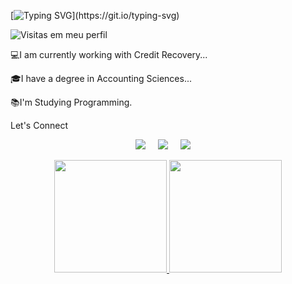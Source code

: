 [![Typing SVG](https://readme-typing-svg.herokuapp.com?font=inconsolata&size=35&color=22899F&center=true&width=600&height=80&lines=Hello+World%2C+it's+me%2C+Bárbara%F0%9F%8C%8E!)](https://git.io/typing-svg)

![Visitas em meu perfil](https://komarev.com/ghpvc/?username=Ba-Ribeiro&color=ff0000&label=Welcome+to+my+profile+you+are+visitor+nº:)

💻I am currently working with Credit Recovery...

🎓I have a degree in Accounting Sciences...

📚I'm Studying Programming.

Let's Connect 

<p align="center">
  <a href="mailto:babi_rib@hotmail.com?subject=Olá%20Bárbara%20Ribeiro"><img src="https://img.shields.io/badge/gmail-%23D14836.svg?&style=for-the-badge&logo=gmail&logoColor=white" /></a>&nbsp;&nbsp;&nbsp;&nbsp;
  <a href="https://www.linkedin.com/in/BárbaraRibeiro050392/"><img src="https://img.shields.io/badge/linkedin-%230077B5.svg?&style=for-the-badge&logo=linkedin&logoColor=white" /></a>&nbsp;&nbsp;&nbsp;&nbsp;
<a href="https://www.instagram.com/invites/contact/?i=1dr70kfnbr819&utm_content=rrtpd5/"><img src="https://img.shields.io/badge/instagram-%23dc2743.svg?&style=for-the-badge&logo=instagram&logoColor=white" /></a>&nbsp;&nbsp;&nbsp;&nbsp;
</p>

<div align="center">
  <a href="https://github.com/Ba-Ribeiro">
  <img height="180em" src="https://github-readme-stats.vercel.app/api?username=Ba-Ribeiro&show_icons=true&theme=dark&include_all_commits=true&count_private=true"/>
  <img height="180em" src="https://github-readme-stats.vercel.app/api/top-langs/?username=Ba-Ribeiro&layout=compact&langs_count=16&theme=dark"/>
</div>


